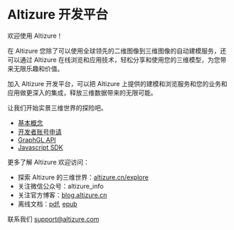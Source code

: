 # Altizure 开发平台

欢迎使用 Altizure！

在 Altizure 您除了可以使用全球领先的二维图像到三维图像的自动建模服务，还可以通过 Altizure 在线浏览和应用技术，轻松分享和使用您的三维模型，为您带来无限乐趣和价值。

加入 Altizure 开发平台，可以把 Altizure 上提供的建模和浏览服务和您的业务和应用做更深入的集成，释放三维数据带来的无限可能。

让我们开始实景三维世界的探险吧。

* [基本概念](concepts.md)
* [开发者账号申请](dev-account.md)
* [GraphGL API](api.md)
* [Javascript SDK](jssdk.md)


更多了解 Altizure 欢迎访问：

* 探索 Altizure 的三维世界：[altizure.cn/explore](https://altizure.cn/explore)
* 关注微信公众号：altizure_info
* 关注官方博客：[blog.altizure.cn](https://blog.altizure.cn)
* 离线文档：[pdf](https://altizure.github.io/dev-docs-site/download/altizure-dev-docs_zh-hans.pdf), [epub](https://altizure.github.io/dev-docs-site/download/altizure-dev-docs_zh-hans.epub)


联系我们 [support@altizure.com](mailto:support@altizure.com)

